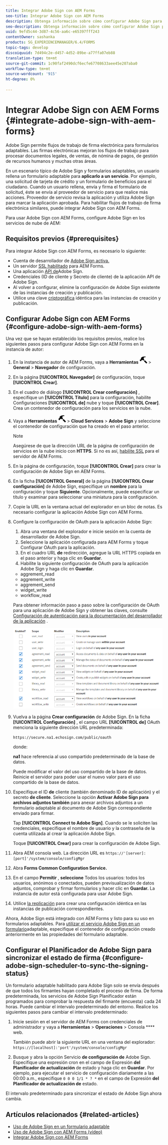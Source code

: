 ```yaml
---
title: Integrar Adobe Sign con AEM Forms
seo-title: Integrar Adobe Sign con AEM Forms
description: Obtenga información sobre cómo configurar Adobe Sign para AEM Forms
seo-description: Obtenga información sobre cómo configurar Adobe Sign para AEM Forms
uuid: 9efd5c44-3d87-4c56-aa6c-e65397fff243
contentOwner: sashanka
products: SG_EXPERIENCEMANAGER/6.4/FORMS
topic-tags: develop
discoiquuid: 7d494c2e-d457-4d52-89be-a77ffa07eb88
translation-type: tm+mt
source-git-commit: 1c90faf2490dcf6ecfe67708633aee45e207aba0
workflow-type: tm+mt
source-wordcount: '915'
ht-degree: 0%

---
```



# Integrar Adobe Sign con AEM Forms {#integrate-adobe-sign-with-aem-forms}

Adobe Sign permite flujos de trabajo de firma electrónica para formularios adaptables. Las firmas electrónicas mejoran los flujos de trabajo para procesar documentos legales, de ventas, de nómina de pagos, de gestión de recursos humanos y muchas otras áreas.

En un escenario típico de Adobe Sign y formularios adaptables, un usuario rellena un formulario adaptable para **aplicarlo a un servicio**. Por ejemplo, una solicitud de tarjeta de crédito y un formulario de beneficios para el ciudadano. Cuando un usuario rellena, envía y firma el formulario de solicitud, éste se envía al proveedor de servicio para que realice más acciones. Proveedor de servicio revisa la aplicación y utiliza Adobe Sign para marcar la aplicación aprobada. Para habilitar flujos de trabajo de firma electrónica similares, puede integrar Adobe Sign con AEM Forms.

Para usar Adobe Sign con AEM Forms, configure Adobe Sign en los servicios de nube de AEM:

## Requisitos previos {#prerequisites}

Para integrar Adobe Sign con AEM Forms, es necesario lo siguiente:

* Cuenta de desarrollador de [Adobe Sign activa.](https://acrobat.adobe.com/us/en/why-adobe/developer-form.html)
* Un servidor [SSL habilitado](/help/sites-administering/ssl-by-default.md) para AEM Forms.
* Una aplicación [API de](https://www.adobe.io/apis/documentcloud/sign/docs.html#!adobedocs/adobe-sign/master/gstarted/create_app.md)Adobe Sign.
* Credenciales (ID de cliente y Secreto de cliente) de la aplicación API de Adobe Sign.
* Al volver a configurar, elimine la configuración de Adobe Sign existente de las instancias de creación y publicación.
* Utilice una clave [criptográfica](/help/sites-administering/security-checklist.md#make-sure-you-properly-replicate-encryption-keys-when-needed) idéntica para las instancias de creación y publicación.

## Configurar Adobe Sign con AEM Forms {#configure-adobe-sign-with-aem-forms}

Una vez que se hayan establecido los requisitos previos, realice los siguientes pasos para configurar Adobe Sign con AEM Forms en la instancia de autor:

1. En la instancia de autor de AEM Forms, vaya a **Herramientas** ![martillo](assets/hammer.png) > **General** > **Navegador** de configuración.
1. En la página **[!UICONTROL Navegador]** de configuración, toque **[!UICONTROL Crear]**.
1. En el cuadro de diálogo **[!UICONTROL Crear configuración]** , especifique un **[!UICONTROL Título]** para la configuración, habilite Configuraciones **[!UICONTROL de]** nube y toque **[!UICONTROL Crear]**. Crea un contenedor de configuración para los servicios en la nube.
1. Vaya a **Herramientas** ![martillo](assets/hammer.png) > **Cloud Services** > **Adobe Sign** y seleccione el contenedor de configuración que ha creado en el paso anterior.

   >[!NOTE]
   >
   >Asegúrese de que la dirección URL de la página de configuración de servicios en la nube inicio con **HTTPS**. Si no es así, [habilite SSL](/help/sites-administering/ssl-by-default.md) para el servidor de AEM Forms.

1. En la página de configuración, toque **[!UICONTROL Crear]** para crear la configuración de Adobe Sign en AEM Forms.
1. En la ficha **[!UICONTROL General]** de la página **[!UICONTROL Crear configuración]** de Adobe Sign, especifique un **nombre** para la configuración y toque **Siguiente**. Opcionalmente, puede especificar un título y examinar para seleccionar una miniatura para la configuración.

1. Copie la URL en la ventana actual del explorador en un bloc de notas. Es necesario configurar la aplicación Adobe Sign con AEM Forms.

1. Configure la configuración de OAuth para la aplicación Adobe Sign:

   1. Abra una ventana del explorador e inicie sesión en la cuenta de desarrollador de Adobe Sign.
   1. Seleccione la aplicación configurada para AEM Forms y toque Configurar OAuth para la aplicación.
   1. En el cuadro URL **de** redirección, agregue la URL HTTPS copiada en el paso anterior y haga clic en **Guardar**.
   1. Habilite la siguiente configuración de OAuth para la aplicación Adobe Sign y haga clic en **Guardar**.
   * aggrement_read
   * aggrement_write
   * aggrement_send
   * widget_write
   * workflow_read

   Para obtener información paso a paso sobre la configuración de OAuth para una aplicación de Adobe Sign y obtener las claves, consulte [Configuración de autenticación para la documentación del desarrollador de la aplicación](https://www.adobe.io/apis/documentcloud/sign/docs.html#!adobedocs/adobe-sign/master/gstarted/configure_oauth.md) .

   ![Configuración de OAuth](assets/oauthconfig_new.png)

1. Vuelva a la página **Crear configuración** de Adobe Sign. En la ficha **[!UICONTROL Configuración]** , el campo URL **[!UICONTROL de]** OAuth menciona la siguiente dirección URL predeterminada:

   `https://secure.na1.echosign.com/public/oauth`

   donde:

   **na1** hace referencia al uso compartido predeterminado de la base de datos.

   Puede modificar el valor del uso compartido de la base de datos. Reinicie el servidor para poder usar el nuevo valor para el uso compartido de la base de datos.

1. Especifique el ID **de** cliente (también denominado ID de aplicación) y el secreto **de cliente**. Seleccione la opción **Activar Adobe Sign para archivos adjuntos también** para anexar archivos adjuntos a un formulario adaptable al documento de Adobe Sign correspondiente enviado para firmar.

   Tap **[!UICONTROL Connect to Adobe Sign]**. Cuando se le soliciten las credenciales, especifique el nombre de usuario y la contraseña de la cuenta utilizada al crear la aplicación Adobe Sign.

   Toque **[!UICONTROL Crear]** para crear la configuración de Adobe Sign.

1. Abra AEM consola web. La dirección URL es `https://'[server]:[port]'/system/console/configMgr`
1. Abra **Forms Common Configuration Service.**
1. En el campo **Permitir** , **seleccione** Todos los usuarios: todos los usuarios, anónimos o conectados, pueden previsualización de datos adjuntos, comprobar y firmar formularios y hacer clic en **Guardar.** La instancia de autor está configurada para usar Adobe Sign.
1. Utilice [la replicación](/help/sites-deploying/replication.md) para crear una configuración idéntica en las instancias de publicación correspondientes.

Ahora, Adobe Sign está integrado con AEM Forms y listo para su uso en formularios adaptables. Para [utilizar el servicio Adobe Sign en un formulario](../../forms/using/working-with-adobe-sign.md#configure-adobe-sign-for-an-adaptive-form)adaptable, especifique el contenedor de configuración creado anteriormente en las propiedades del formulario adaptable.

## Configurar el Planificador de Adobe Sign para sincronizar el estado de firma {#configure-adobe-sign-scheduler-to-sync-the-signing-status}

Un formulario adaptable habilitado para Adobe Sign solo se envía después de que todos los firmantes hayan completado el proceso de firma. De forma predeterminada, los servicios de Adobe Sign Planificador están programados para comprobar la respuesta del firmante (encuesta) cada 24 horas. Puede cambiar el intervalo predeterminado del entorno. Realice los siguientes pasos para cambiar el intervalo predeterminado:

1. Inicie sesión en el servidor de AEM Forms con credenciales de administrador y vaya a **Herramientas** > **Operaciones** > Consola **** web.

   También puede abrir la siguiente URL en una ventana del explorador:
   `https://[localhost]:'port'/system/console/configMgr`

1. Busque y abra la opción Servicio **de configuración de** Adobe Sign. Especifique una expresión [](https://en.wikipedia.org/wiki/Cron#CRON_expression) cron en el campo de Expresión **del Planificador de actualización** de estado y haga clic en **Guardar**. Por ejemplo, para ejecutar el servicio de configuración diariamente a las 00:00 a.m., especifique `0 0 0 1/1 * ? *` en el campo de Expresión **del Planificador de actualización de** estado.

El intervalo predeterminado para sincronizar el estado de Adobe Sign ahora cambia.

## Artículos relacionados {#related-articles}

* [Uso de Adobe Sign en un formulario adaptable](../../forms/using/working-with-adobe-sign.md)
* [Uso de Adobe Sign con AEM Forms (vídeo)](https://helpx.adobe.com/experience-manager/kt/forms/using/adobe-sign-integration-feature-video.html)
* [Integrar Adobe Sign con AEM Forms](../../forms/using/adobe-sign-integration-adaptive-forms.md)
